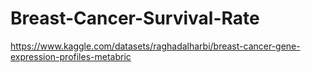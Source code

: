 # Breast-Cancer-Survival-Rate
https://www.kaggle.com/datasets/raghadalharbi/breast-cancer-gene-expression-profiles-metabric
